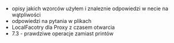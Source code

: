 * opisy jakich wzorców użyłem i znaleznie odpowiedzi w necie na wątpliwości
* odpowiedzi na pytania w plikach
* LocalFacotry dla Proxy z czasem otwarcia
* 7.3 - prawdziwe operacje zamiast printów
